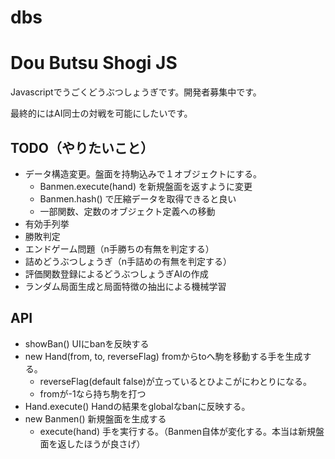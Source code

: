 dbs
===

# Dou Butsu Shogi JS

Javascriptでうごくどうぶつしょうぎです。開発者募集中です。

最終的にはAI同士の対戦を可能にしたいです。

## TODO（やりたいこと）

* データ構造変更。盤面を持駒込みで１オブジェクトにする。
  * Banmen.execute(hand) を新規盤面を返すように変更
  * Banmen.hash() で圧縮データを取得できると良い
  * 一部関数、定数のオブジェクト定義への移動
* 有効手列挙
* 勝敗判定
* エンドゲーム問題（n手勝ちの有無を判定する）
* 詰めどうぶつしょうぎ（n手詰めの有無を判定する）
* 評価関数登録によるどうぶつしょうぎAIの作成
* ランダム局面生成と局面特徴の抽出による機械学習

## API

* showBan() UIにbanを反映する
* new Hand(from, to, reverseFlag) fromからtoへ駒を移動する手を生成する。
  * reverseFlag(default false)が立っているとひよこがにわとりになる。
  * fromが-1なら持ち駒を打つ
* Hand.execute() Handの結果をglobalなbanに反映する。
* new Banmen() 新規盤面を生成する
  * execute(hand) 手を実行する。（Banmen自体が変化する。本当は新規盤面を返したほうが良さげ）